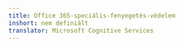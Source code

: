 ```yaml
---
title: Office 365-speciális-fenyegetés-védelem
inshort: nem definiált
translator: Microsoft Cognitive Services
---
```




